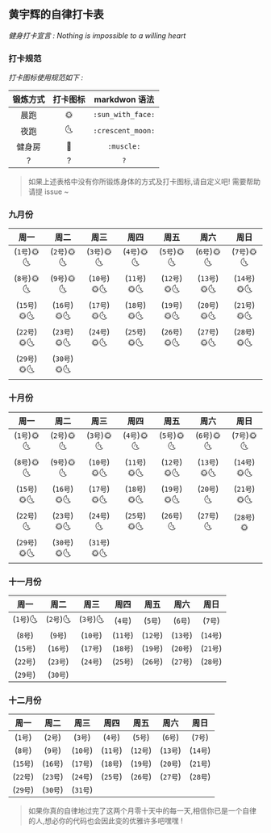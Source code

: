 ## 黄宇辉的自律打卡表
*健身打卡宣言 : Nothing is impossible to a willing heart*


### 打卡规范
*打卡图标使用规范如下 :*

|  锻炼方式  |  打卡图标  |  markdwon 语法    |
| :-------: | :-------: | :---------------: |
| 晨跑      |    🌞     | `:sun_with_face:` | 
| 夜跑      |    🌜     | `:crescent_moon:` | 
| 健身房    |    💪     | `:muscle:`        |
|   ?       |    ?      |        `?`        |

> 如果上述表格中没有你所锻炼身体的方式及打卡图标,请自定义吧! 需要帮助请提 issue ~


### 九月份
|      周一     |     周二     |     周三      |     周四      |      周五      |     周六      |     周日      |
| :-----------: | :---------: | :-----------: | :-----------: | :-----------: | :-----------: | :-----------: |
| (`1号`)🌞🌜  | (`2号`)🌞🌜  | (`3号`)🌞🌜  | (`4号`)🌞🌜   | (`5号`)🌞🌜  | (`6号`)🌞🌜   | (`7号`)🌞🌜  |
| (`8号`)🌞🌜  | (`9号`)🌞🌜  | (`10号`)🌞🌜 | (`11号`)🌞🌜  | (`12号`)🌞🌜 | (`13号`)🌞🌜  | (`14号`)🌞🌜 |
| (`15号`)🌞🌜 | (`16号`)🌞🌜 | (`17号`)🌞🌜 | (`18号`)🌞🌜  | (`19号`)🌞🌜 | (`20号`)🌞🌜  | (`21号`)🌞🌜 |
| (`22号`)🌞🌜 | (`23号`)🌞🌜 | (`24号`)🌞🌜 | (`25号`)🌞🌜  | (`26号`)🌞🌜 | (`27号`)🌞🌜  | (`28号`)🌞🌜 |
| (`29号`)🌞🌜 | (`30号`)🌞🌜 |


### 十月份
|      周一     |     周二     |     周三      |     周四      |      周五      |     周六      |     周日      |
| :-----------: | :---------: | :-----------: | :-----------: | :-----------: | :-----------: | :-----------: |
| (`1号`)🌞🌜  | (`2号`)🌞🌜  | (`3号`)🌞🌜  | (`4号`)🌞🌜   | (`5号`)🌞🌜  | (`6号`)🌞🌜   | (`7号`)🌞🌜  |
| (`8号`)🌞🌜  | (`9号`)🌞🌜  | (`10号`)🌞🌜 | (`11号`)🌞🌜  | (`12号`)🌞🌜 | (`13号`)🌞🌜  | (`14号`)🌞🌜 |
| (`15号`)🌞🌜 | (`16号`)🌞🌜 | (`17号`)🌞🌜 | (`18号`)🌞🌜  | (`19号`)🌞🌜 | (`20号`)🌜     | (`21号`)🌞🌜 |
| (`22号`)🌜    | (`23号`)🌞🌜 | (`24号`)🌜   | (`25号`)🌞🌜  | (`26号`)🌜    | (`27号`)🌜    | (`28号`)🌞   |
| (`29号`)🌞🌜 | (`30号`)🌞🌜 | (`31号`)🌞🌜 |


### 十一月份
|      周一     |     周二     |     周三      |     周四      |      周五      |     周六      |     周日      |
| :-----------: | :---------: | :-----------: | :-----------: | :-----------: | :-----------: | :-----------: |
| (`1号`)🌜     | (`2号`)🌜    | (`3号`)🌜     | (`4号`)       | (`5号`)       | (`6号`)       | (`7号`)       |
| (`8号`)       | (`9号`)      | (`10号`)      | (`11号`)      | (`12号`)      | (`13号`)      | (`14号`)      |
| (`15号`)      | (`16号`)     | (`17号`)      | (`18号`)      | (`19号`)      | (`20号`)      | (`21号`)      |
| (`22号`)      | (`23号`)     | (`24号`)      | (`25号`)      | (`26号`)      | (`27号`)      | (`28号`)      |
| (`29号`)      | (`30号`)     |


### 十二月份
|      周一     |     周二     |     周三      |     周四      |      周五      |     周六      |     周日      |
| :-----------: | :---------: | :-----------: | :-----------: | :-----------: | :-----------: | :-----------: |
| (`1号`)       | (`2号`)      | (`3号`)       | (`4号`)       | (`5号`)       | (`6号`)       | (`7号`)       |
| (`8号`)       | (`9号`)      | (`10号`)      | (`11号`)      | (`12号`)      | (`13号`)      | (`14号`)      |
| (`15号`)      | (`16号`)     | (`17号`)      | (`18号`)      | (`19号`)      | (`20号`)      | (`21号`)      |
| (`22号`)      | (`23号`)     | (`24号`)      | (`25号`)      | (`26号`)      | (`27号`)      | (`28号`)      |
| (`29号`)      | (`30号`)     | (`31号`)      |


> 如果你真的自律地过完了这两个月零十天中的每一天,相信你已是一个自律的人,想必你的代码也会因此变的优雅许多吧嘿嘿 !

